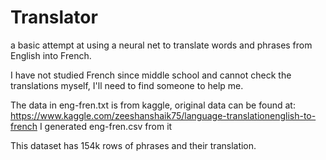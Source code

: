 # Translator
a basic attempt at using a neural net to translate words and phrases from English into French.

I have not studied French since middle school and cannot check the translations myself, I'll need to find someone to help me. 

The data in eng-fren.txt is from kaggle, original data can be found at: https://www.kaggle.com/zeeshanshaik75/language-translationenglish-to-french I generated eng-fren.csv from it

This dataset has 154k rows of phrases and their translation.

